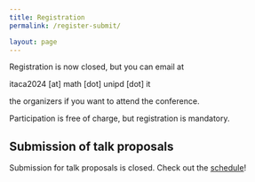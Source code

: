 ```yaml
---
title: Registration
permalink: /register-submit/

layout: page
---
```


Registration is now closed, but you can email at

itaca2024 [at] math [dot] unipd [dot] it

the organizers if you want to attend the conference.

Participation is free of charge, but registration is mandatory. 


## Submission of talk proposals

Submission for talk proposals is closed. Check out the [schedule](https://progetto-itaca.github.io/ItaCa-24/programme/)!

